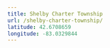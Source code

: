 ```yaml
---
title: Shelby Charter Township
url: /shelby-charter-township/
latitude: 42.6708659
longitude: -83.0329844
---
```

